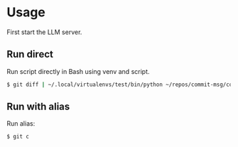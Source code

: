 # Usage

First start the LLM server.

## Run direct

Run script directly in Bash using venv and script.

```sh
$ git diff | ~/.local/virtualenvs/test/bin/python ~/repos/commit-msg/commitmsg/__main__.py
```

## Run with alias

Run alias:

```sh
$ git c
```
